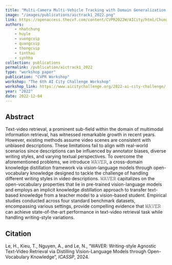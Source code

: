 ```yaml
---
title: "Multi-Camera Multi-Vehicle Tracking with Domain Generalization and Contextual Constraints"
image: "/images/publications/aictrack1_2022.png"
link: https://openaccess.thecvf.com/content/CVPR2022W/AICity/html/Chung_Multi-Camera_Multi-Vehicle_Tracking_With_Domain_Generalization_and_Contextual_Constraints_CVPRW_2022_paper.html
authors: 
    - nhatchung
    - huyle
    - vuongcvip
    - quangcvip
    - thongcvip
    - tinthai
    - synhha
collection: publications
permalink: /publication/aictrack1_2022
type: "workshop paper"
publication: "CVPR Workshop"
workshop: "The 6th AI City Challenge Workshop"
workshop_link: https://www.aicitychallenge.org/2022-ai-city-challenge/
year: "2022"
date: 2022-12-04
---
```


## Abstract
Text-video retrieval, a prominent sub-field within the domain of multimodal information retrieval, has witnessed remarkable growth in recent years. However, existing methods assume video scenes are consistent with unbiased descriptions. These limitations fail to align with real-world scenarios since descriptions can be influenced by annotator biases, diverse writing styles, and varying textual perspectives. To overcome the aforementioned problems, we introduce 𝚆𝙰𝚅𝙴𝚁, a cross-domain knowledge distillation framework via vision-language models through open-vocabulary knowledge designed to tackle the challenge of handling different writing styles in video descriptions. 𝚆𝙰𝚅𝙴𝚁 capitalizes on the open-vocabulary properties that lie in pre-trained vision-language models and employs an implicit knowledge distillation approach to transfer text-based knowledge from a teacher model to a vision-based student. Empirical studies conducted across four standard benchmark datasets, encompassing various settings, provide compelling evidence that 𝚆𝙰𝚅𝙴𝚁 can achieve state-of-the-art performance in text-video retrieval task while handling writing-style variations.

## Citation
Le, H., Kieu, T., Nguyen, A., and Le, N., “WAVER: Writing-style Agnostic Text-Video Retrieval via Distilling Vision-Language Models through Open-Vocabulary Knowledge”, <i>ICASSP</i>, 2024.